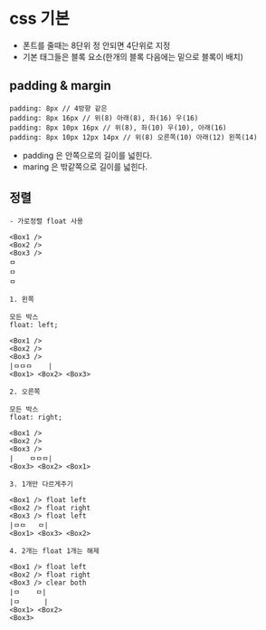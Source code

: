 # css 기본
 - 폰트를 줄때는 8단위 정 안되면 4단위로 지정
 - 기본 태그들은 블록 요소(한개의 블록 다음에는 밑으로 블록이 배치)
## padding & margin
```
padding: 8px // 4방향 같은
padding: 8px 16px // 위(8) 아래(8), 좌(16) 우(16)
padding: 8px 10px 16px // 위(8), 좌(10) 우(10), 아래(16)
padding: 8px 10px 12px 14px // 위(8) 오른쪽(10) 아래(12) 왼쪽(14)
```
 - padding 은 안쪽으로의 길이를 넓힌다.
 - maring 은 밖같쪽으로 길이를 넓힌다.

 ## 정렬
    - 가로정렬 float 사용
```
<Box1 />
<Box2 />
<Box3 />
ㅁ
ㅁ
ㅁ
```

    1. 왼쪽
```
모든 박스
float: left;

<Box1 />
<Box2 />
<Box3 />
|ㅁㅁㅁ    |
<Box1> <Box2> <Box3>
```
    2. 오른쪽
```
모든 박스
float: right;

<Box1 />
<Box2 />
<Box3 />
|    ㅁㅁㅁ|
<Box3> <Box2> <Box1>
```
    3. 1개만 다르게주기
```
<Box1 /> float left
<Box2 /> float right
<Box3 /> float left
|ㅁㅁ   ㅁ|
<Box1> <Box3> <Box2>
```
    4. 2개는 float 1개는 해제
```
<Box1 /> float left
<Box2 /> float right
<Box3 /> clear both
|ㅁ    ㅁ|
|ㅁ      |
<Box1> <Box2>
<Box3>
```
